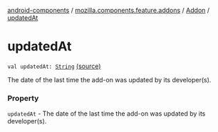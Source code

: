 [android-components](../../index.md) / [mozilla.components.feature.addons](../index.md) / [Addon](index.md) / [updatedAt](./updated-at.md)

# updatedAt

`val updatedAt: `[`String`](https://kotlinlang.org/api/latest/jvm/stdlib/kotlin/-string/index.html) [(source)](https://github.com/mozilla-mobile/android-components/blob/master/components/feature/addons/src/main/java/mozilla/components/feature/addons/Addon.kt#L50)

The date of the last time the add-on was updated by its developer(s).

### Property

`updatedAt` - The date of the last time the add-on was updated by its developer(s).